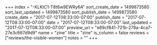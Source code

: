 +++
index = "-KLKtC1-T8t6w9EWRy6A"
sort_create_date = 1499873580
sort_last_updated = 1499873580
sort_publish_date = 1499873580
create_date = "2017-07-12T08:33:00-07:00"
publish_date = "2017-07-12T08:33:00-07:00"
date = "2017-07-12T08:33:00-07:00"
last_updated = "2017-07-12T08:33:00-07:00"
preview_url = "e89cf841-721b-278a-4ca7-27e3c667d9d9"
name = "zine"
title = "zine"
is_column = false
reviews = ["reviews/the-visible-women"]
notes = ""
+++

